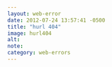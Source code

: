 ```yaml
---
layout: web-error
date: 2012-07-24 13:57:41 -0500
title: "hurl 404"
image: hurl404
alt: 
note: 
category: web-errors
---
```

